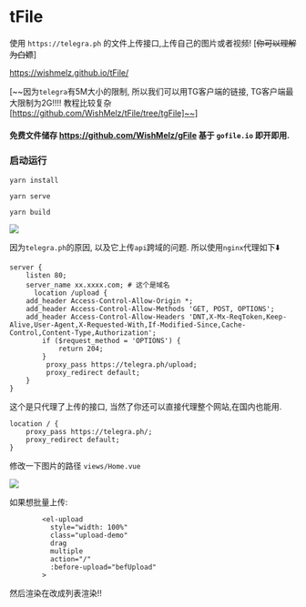 # tFile

使用 `https://telegra.ph` 的文件上传接口,上传自己的图片或者视频! [~~你可以理解为白嫖~~]

https://wishmelz.github.io/tFile/

[~~因为`telegra`有5M大小的限制, 所以我们可以用TG客户端的链接, TG客户端最大限制为2G!!!!  教程比较复杂[https://github.com/WishMelz/tFile/tree/tgFile]~~]

#### 免费文件储存 https://github.com/WishMelz/gFile 基于 `gofile.io` 即开即用.

### 启动运行

```
yarn install
```

```
yarn serve
```

```
yarn build
```

![](https://telegra.ph/file/fa304e656fdf593b1a90c.png)

因为`telegra.ph`的原因, 以及它上传`api`跨域的问题. 所以使用`nginx`代理如下⬇️

```nginx
server {
  	listen 80;
  	server_name xx.xxxx.com; # 这个是域名
	  location /upload {
    add_header Access-Control-Allow-Origin *;
    add_header Access-Control-Allow-Methods 'GET, POST, OPTIONS';
    add_header Access-Control-Allow-Headers 'DNT,X-Mx-ReqToken,Keep-Alive,User-Agent,X-Requested-With,If-Modified-Since,Cache-Control,Content-Type,Authorization';
		if ($request_method = 'OPTIONS') {
		    return 204;
		}
	     proxy_pass https://telegra.ph/upload;
	     proxy_redirect default;
    }
}
```

这个是只代理了上传的接口, 当然了你还可以直接代理整个网站,在国内也能用.

```nginx
location / {
    proxy_pass https://telegra.ph/;
    proxy_redirect default;
}
```

修改一下图片的路径 `views/Home.vue`

![](https://telegra.ph/file/13c91b5939c02922df118.png)

如果想批量上传:

```Vue
        <el-upload
          style="width: 100%"
          class="upload-demo"
          drag
          multiple
          action="/"
          :before-upload="befUpload"
        >
```

然后渲染在改成列表渲染!!

